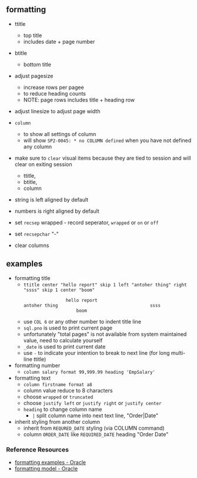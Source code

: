 ## formatting
- ttitle 
    - top title
    - includes date + page number
- btitle
    - bottom title 
- adjust pagesize 
    - increase rows per pagee
    - to reduce heading counts
    - NOTE: page rows includes title + heading row
- adjust linesize to adjust page width
- `column` 
    - to show all settings of column
    - will show `SP2-0045: * no COLUMN defined` when you have not defined any column
- make sure to `clear` visual items because they are tied to session and will clear on exiting session
    - ttitle, 
    - btitle, 
    - column
- string is left aligned by default
- numbers is right aligned by default
- set `recsep` wrapped - record seperator, `wrapped` or `on` or `off`
- set `recsepchar` "-"

- clear columns

## examples
- formatting title
    - `ttitle center "hello report" skip 1 left "antoher thing" right "ssss" skip 1 center "boom"`
        ```
                        hello report
        antoher thing								    ssss
                            boom

        ```
    - use `COL 6` or any other number to indent title line
    - `sql.pno` is used to print current page
    - unfortunately "total pages" is not available from system maintained value, need to calculate yourself
    - `_date` is used to print current date
    - use `-` to indicate your intention to break to next line (for long multi-line ttitle) 
- formatting number 
    - `column salary format 99,999.99 heading 'EmpSalary'`
- formatting text
    - `column firstname format a8`
    - column value reduce to 8 characters
    - choose `wrapped` or `truncated`
    - choose `justify left` or `justify right` or `justify center`
    - `heading` to change column name
        - `|` split column name into next text line, "Order|Date"
- inherit styling from another column
    - inherit from `REQURED_DATE` styling (via COLUMN command)
    - column `ORDER_DATE` like `REQUIRED_DATE` heading "Order Date"



### Reference Resources
- [formatting examples - Oracle](https://docs.oracle.com/database/121/SQPUG/ch_six.htm#SQPUG016)
- [formatting model - Oracle](https://docs.oracle.com/en/database/oracle/oracle-database/19/sqlqr/Format-Models.html#GUID-291CA766-0B7D-4336-954A-B8A23036F6ED)